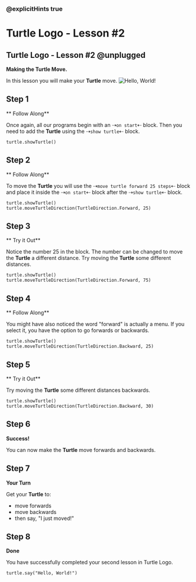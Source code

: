 ### @explicitHints true

# Turtle Logo - Lesson #2

## Turtle Logo - Lesson #2 @unplugged
**Making the Turtle Move.**

In this lesson you will make your **Turtle** move.
![Hello, World!](https://github.com/Mr-Coxall/makecode-arcade-turtle-logo-lesson2/raw/main/assets/move_screenshot.png)

## Step 1
** Follow Along**

Once again, all our programs begin with an ⇢``on start``⇠ block. Then you need to add the **Turtle** using the ⇢``show turtle``⇠ block.
```blocks
turtle.showTurtle()
```

## Step 2
** Follow Along**

To move the **Turtle** you will use the ⇢``move turtle forward 25 steps``⇠ block and place it inside the ⇢``on start``⇠ block after the ⇢``show turtle``⇠ block.
```blocks
turtle.showTurtle()
turtle.moveTurtleDirection(TurtleDirection.Forward, 25)
```

## Step 3
** Try it Out**

Notice the number 25 in the block. The number can be changed to move the **Turtle** a different distance. Try moving the **Turtle** some different distances.
```blocks
turtle.showTurtle()
turtle.moveTurtleDirection(TurtleDirection.Forward, 75)
```

## Step 4
** Follow Along**

You might have also noticed the word "forward" is actually a menu. If you select it, you have the option to go forwards or backwards.
```blocks
turtle.showTurtle()
turtle.moveTurtleDirection(TurtleDirection.Backward, 25)
```

## Step 5
** Try it Out**

Try moving the **Turtle** some different distances backwards.
```blocks
turtle.showTurtle()
turtle.moveTurtleDirection(TurtleDirection.Backward, 30)
```

## Step 6
**Success!**

You can now make the **Turtle** move forwards and backwards.

## Step 7
**Your Turn**

Get your **Turtle** to:
- move forwards
- move backwards
- then say, "I just moved!"

## Step 8
**Done**

You have successfully completed your second lesson in Turtle Logo.

```ghost
turtle.say("Hello, World!")
```
